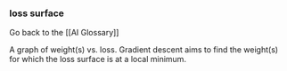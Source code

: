 ### loss surface

Go back to the [[AI Glossary]]


A graph of weight(s) vs. loss. Gradient descent aims to find the weight(s) for which the loss surface is at a local minimum.

